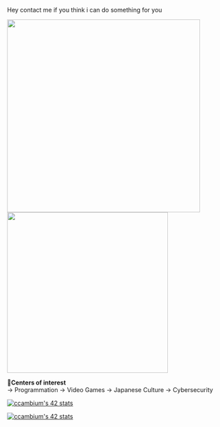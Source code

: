 Hey contact me if you think i can do something for you

<img src="https://github-readme-stats.vercel.app/api?username=RoyaLProg&show_icons=true&theme=gotham&?count_private=true&include_all_commits=true" length="100" width="450"> 
<img src="https://github-readme-stats.vercel.app/api/top-langs/?username=RoyaLProg&layout=compact&theme=gotham" length="100" width="375">

🚩**Centers of interest**<br>
 ->  Programmation
 ->  Video Games
 ->  Japanese Culture 
 ->  Cybersecurity <br>

[![ccambium's 42 stats](https://badge42.vercel.app/api/v2/cl9j20swl01330gl2n2fhdahq/stats?cursusId=21&coalitionId=48)](https://github.com/RoyaLProg)

[![ccambium's 42 stats](https://badge42.vercel.app/api/v2/cl9j20swl01330gl2n2fhdahq/stats?cursusId=9&coalitionId=piscine)](https://github.com/JRoyaLProg)
